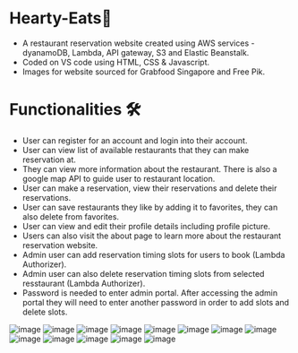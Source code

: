 # Hearty-Eats🍔
  - A restaurant reservation website created using AWS services - dyanamoDB, Lambda, API gateway, S3 and Elastic Beanstalk.
  - Coded on VS code using HTML, CSS & Javascript.
  - Images for website sourced for Grabfood Singapore and Free Pik.

# Functionalities 🛠️
  - User can register for an account and login into their account.
  - User can view list of available restaurants that they can make reservation at.
  - They can view more information about the restaurant. There is also a google map API to guide user to restaurant location.
  - User can make a reservation, view their reservations and delete their reservations. 
  - User can save restaurants they like by adding it to favorites, they can also delete from favorites.
  - User can view and edit their profile details including profile picture. 
  - Users can also visit the about page to learn more about the restaurant reservation website.
  - Admin user can add reservation timing slots for users to book (Lambda Authorizer).
  - Admin user can also delete reservation timing slots from selected resstaurant (Lambda Authorizer).
  - Password is needed to enter admin portal. After accessing the admin portal they will need to enter another password in order to add slots and delete slots.
  
  ![image](https://user-images.githubusercontent.com/100062535/227495727-2402bbc5-54ff-4f7f-bdae-58a32107b29f.png)
  ![image](https://user-images.githubusercontent.com/100062535/227495917-376f4c23-010e-4e45-a1d4-e72fd63ca063.png)
  ![image](https://user-images.githubusercontent.com/100062535/227496271-e4bbd02e-4c5d-4f5c-a839-fda9847b3f20.png)
  ![image](https://user-images.githubusercontent.com/100062535/227496358-bce862c3-feb7-4d9b-858a-19d3baa3d50d.png)
  ![image](https://user-images.githubusercontent.com/100062535/227496569-bd502e74-311c-4f37-8c76-e597ab697ec4.png)
  ![image](https://user-images.githubusercontent.com/100062535/227496648-13d65646-d211-463e-a7d5-a801d13792e6.png)
  ![image](https://user-images.githubusercontent.com/100062535/227496737-72c970f2-55ee-428c-ac8a-adc64b8f585f.png)
  ![image](https://user-images.githubusercontent.com/100062535/227496800-b2b40d36-543c-44e0-baff-f90314d426d9.png)
  ![image](https://user-images.githubusercontent.com/100062535/227496887-d34e96ce-0c55-44d0-9c2e-aefd82034e9b.png)
  ![image](https://user-images.githubusercontent.com/100062535/227497239-2b6301e5-2413-4365-b246-3d4f1fe05ac2.png)
  ![image](https://user-images.githubusercontent.com/100062535/227502822-6a0eef6e-8fd7-48e0-a9c8-e288ab749d31.png)
  ![image](https://user-images.githubusercontent.com/100062535/227503280-8d315db9-6dbc-43b3-a2cd-032fb81c41f1.png)
  ![image](https://user-images.githubusercontent.com/100062535/227503337-ac76459c-fbaa-486f-99bb-85ee29dae23f.png)











  
